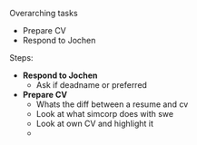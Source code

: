 Overarching tasks
- Prepare CV
- Respond to Jochen

Steps:
- **Respond to Jochen**
	- Ask if deadname or preferred
- **Prepare CV**
	- Whats the diff between a resume and cv
	- Look at what simcorp does with swe
	- Look at own CV and highlight it
	- 